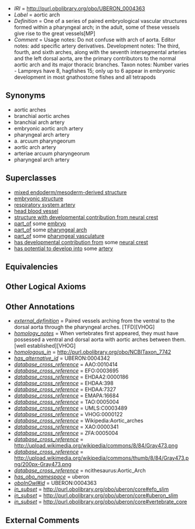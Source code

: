  * *IRI* = http://purl.obolibrary.org/obo/UBERON_0004363
 * *Label* = aortic arch
 * *Definition* = One of a series of paired embryological vascular structures formed within a pharyngeal arch; in the adult, some of these vessels give rise to the great vessels[MP]
 * *Comment* = Usage notes: Do not confuse with arch of aorta. Editor notes: add specific artery derivatives. Development notes: The third, fourth, and sixth arches, along with the seventh intersegmental arteries and the left dorsal aorta, are the primary contributors to the normal aortic arch and its major thoracic branches. Taxon notes: Number varies - Lampreys have 8, hagfishes 15; only up to 6 appear in embryonic development in most gnathostome fishes and all tetrapods

## Synonyms

 * aortic arches
 * branchial aortic arches 
 * branchial arch artery
 * embryonic aortic arch artery
 * pharyngeal arch artery
 * a. arcuum pharyngeorum
 * aortic arch artery
 * arteriae arcuum pharyngeorum
 * pharyngeal arch artery

## Superclasses

 * [mixed endoderm/mesoderm-derived structure](../../UBERON/77/UBERON_0000077.md)
 * [embryonic structure](../../UBERON/50/UBERON_0002050.md)
 * [respiratory system artery](../../UBERON/69/UBERON_0003469.md)
 * [head blood vessel](../../UBERON/96/UBERON_0003496.md)
 * [structure with developmental contribution from neural crest](../../UBERON/14/UBERON_0010314.md)
 * [part_of](../../BFO/50/BFO_0000050.md) some [embryo](../../UBERON/22/UBERON_0000922.md)
 * [part_of](../../BFO/50/BFO_0000050.md) some [pharyngeal arch](../../UBERON/39/UBERON_0002539.md)
 * [part_of](../../BFO/50/BFO_0000050.md) some [pharyngeal vasculature](../../UBERON/03/UBERON_0007303.md)
 * [has developmental contribution from](../../RO/54/RO_0002254.md) some [neural crest](../../UBERON/42/UBERON_0002342.md)
 * [has potential to develop into](../../RO/87/RO_0002387.md) some [artery](../../UBERON/37/UBERON_0001637.md)

## Equivalencies


## Other Logical Axioms


## Other Annotations

 * *[external_definition](../../UBPROP/01/UBPROP_0000001.md)* = Paired vessels arching from the ventral to the dorsal aorta through the pharyngeal arches. [TFD][VHOG]
 * *[homology_notes](../../UBPROP/03/UBPROP_0000003.md)* = When vertebrates first appeared, they must have possessed a ventral and dorsal aorta with aortic arches between them.[well established][VHOG]
 * *[homologous_in](../../core#homologous/in/core#homologous_in.md)* = http://purl.obolibrary.org/obo/NCBITaxon_7742
 * *[has_alternative_id](../../Id/oboInOwl#hasAlternativeId.md)* = UBERON:0004342
 * *[database_cross_reference](../../ef/oboInOwl#hasDbXref.md)* = AAO:0010414
 * *[database_cross_reference](../../ef/oboInOwl#hasDbXref.md)* = EFO:0003695
 * *[database_cross_reference](../../ef/oboInOwl#hasDbXref.md)* = EHDAA2:0000186
 * *[database_cross_reference](../../ef/oboInOwl#hasDbXref.md)* = EHDAA:398
 * *[database_cross_reference](../../ef/oboInOwl#hasDbXref.md)* = EHDAA:7327
 * *[database_cross_reference](../../ef/oboInOwl#hasDbXref.md)* = EMAPA:16684
 * *[database_cross_reference](../../ef/oboInOwl#hasDbXref.md)* = TAO:0005004
 * *[database_cross_reference](../../ef/oboInOwl#hasDbXref.md)* = UMLS:C0003489
 * *[database_cross_reference](../../ef/oboInOwl#hasDbXref.md)* = VHOG:0000122
 * *[database_cross_reference](../../ef/oboInOwl#hasDbXref.md)* = Wikipedia:Aortic_arches
 * *[database_cross_reference](../../ef/oboInOwl#hasDbXref.md)* = XAO:0000341
 * *[database_cross_reference](../../ef/oboInOwl#hasDbXref.md)* = ZFA:0005004
 * *[database_cross_reference](../../ef/oboInOwl#hasDbXref.md)* = http://upload.wikimedia.org/wikipedia/commons/8/84/Gray473.png
 * *[database_cross_reference](../../ef/oboInOwl#hasDbXref.md)* = http://upload.wikimedia.org/wikipedia/commons/thumb/8/84/Gray473.png/200px-Gray473.png
 * *[database_cross_reference](../../ef/oboInOwl#hasDbXref.md)* = ncithesaurus:Aortic_Arch
 * *[has_obo_namespace](../../ce/oboInOwl#hasOBONamespace.md)* = uberon
 * *[oboInOwl#id](../../id/oboInOwl#id.md)* = UBERON:0004363
 * *[in_subset](../../et/oboInOwl#inSubset.md)* = http://purl.obolibrary.org/obo/uberon/core#efo_slim
 * *[in_subset](../../et/oboInOwl#inSubset.md)* = http://purl.obolibrary.org/obo/uberon/core#uberon_slim
 * *[in_subset](../../et/oboInOwl#inSubset.md)* = http://purl.obolibrary.org/obo/uberon/core#vertebrate_core

## External Comments

